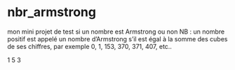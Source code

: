 # nbr_armstrong
mon mini projet de test si un nombre est Armstrong ou non
NB : un nombre positif est appelé un nombre d’Armstrong s’il est égal à la somme des cubes de ses chiffres, par exemple 0, 1, 153, 370, 371, 407, etc..

1 5 3
